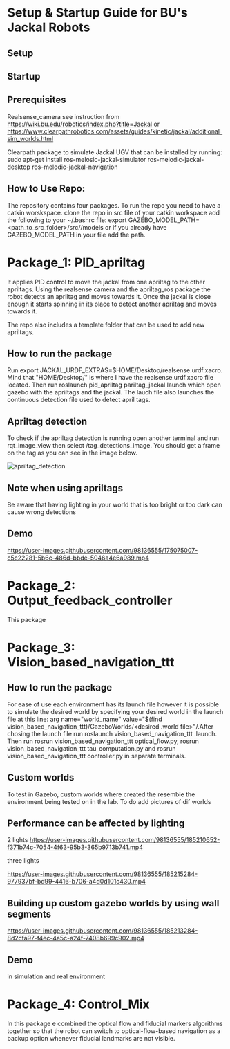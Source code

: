 # Setup & Startup Guide for BU's Jackal Robots
## Setup


## Startup

## Prerequisites
Realsense_camera see instruction from https://wiki.bu.edu/robotics/index.php?title=Jackal or https://www.clearpathrobotics.com/assets/guides/kinetic/jackal/additional_sim_worlds.html

Clearpath package to simulate Jackal UGV that can be installed by running: sudo apt-get install ros-melosic-jackal-simulator ros-melodic-jackal-desktop ros-melodic-jackal-navigation

## How to Use Repo:
The repository contains four packages. To run the repo you need to have a catkin worskspace. clone the repo in src file of your catkin workspace
add the following to your ~/.bashrc file: export GAZEBO_MODEL_PATH=<path_to_src_folder>/src/<pacakge name>/models or if you already have GAZEBO_MODEL_PATH in your file add the path.
 

# Package_1: PID_apriltag 
It applies PID control to move the jackal from one apriltag to the other apriltags. Using the realsense camera and the apriltag_ros package the robot detects an apriltag and moves towards it. Once the jackal is close enough it starts spinning in its place to detect another apriltag and moves towards it. 

The repo also includes a template folder that can be used to add new apriltags.

## How to run the package
Run export JACKAL_URDF_EXTRAS=$HOME/Desktop/realsense.urdf.xacro. Mind that "HOME/Desktop/" is where I have the realsense.urdf.xacro file located.
Then run roslaunch pid_apriltag pariltag_jackal.launch which open gazebo with the apriltags and the jackal. The lauch file also launches the continuous detection file used to detect april tags.

## Apriltag detection
To check if the apriltag detection is running open another terminal and run rqt_image_view then select /tag_detections_image. You should get a frame on the tag as you can see in the image below.

![apriltag_detection](https://user-images.githubusercontent.com/98136555/174672373-d72a295f-3395-450c-9431-b8182b44308c.png)

## Note when using apriltags
Be aware that having lighting in your world that is too bright or too dark can cause wrong detections

## Demo
https://user-images.githubusercontent.com/98136555/175075007-c5c22281-5b6c-486d-bbde-5046a4e6a989.mp4

# Package_2: Output_feedback_controller
This package 

# Package_3: Vision_based_navigation_ttt

## How to run the package
For ease of use each environment has its launch file however it is possible to simulate the desired world by specifying your desired world in the launch file at this line: arg name="world_name" value="$(find vision_based_navigation_ttt)/GazeboWorlds/<desired .world file>"/.After chosing the launch file run  roslaunch vision_based_navigation_ttt <your chosen file>.launch. Then run rosrun vision_based_navigation_ttt optical_flow.py, rosrun vision_based_navigation_ttt tau_computation.py and rosrun vision_based_navigation_ttt controller.py in separate terminals.

## Custom worlds 
To test in Gazebo, custom worlds where created the resemble the environment being tested on in the lab. 
 To do add pictures of dif worlds
 
## Performance can be affected by lighting 

2 lights
https://user-images.githubusercontent.com/98136555/185210652-f371b74c-7054-4f63-95b3-365b9713b741.mp4
 
 three lights

https://user-images.githubusercontent.com/98136555/185215284-977937bf-bd99-4416-b706-a4d0d101c430.mp4


## Building up custom gazebo worlds by using wall segments

https://user-images.githubusercontent.com/98136555/185213284-8d2cfa97-f4ec-4a5c-a24f-7408b699c902.mp4

## Demo
 in simulation and real environment
 
# Package_4: Control_Mix 
In this package e combined the optical flow and fiducial markers algorithms together so that the robot can switch to optical-flow-based navigation as a backup option whenever fiducial landmarks are not visible.














